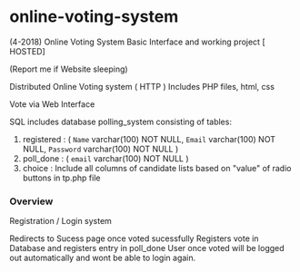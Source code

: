 # online-voting-system
(4-2018)
Online Voting System Basic Interface and working project [ HOSTED]

(Report me if Website sleeping)

Distributed Online Voting system ( HTTP )
Includes PHP files, html, css


Vote via Web Interface

SQL includes database polling_system consisting of tables:
1. registered : (
  `Name` varchar(100) NOT NULL,
  `Email` varchar(100) NOT NULL,
  `Password` varchar(100) NOT NULL
)
2. poll_done : (
  `email` varchar(100) NOT NULL
)
3. choice  : Include all columns of candidate lists based on "value" of radio buttons in tp.php file


<h3>Overview</h3>
Registration / Login system

Redirects to Sucess page once voted sucessfully
Registers vote in Database and registers entry in poll_done
User once voted will be logged out automatically and wont be able to login again.
